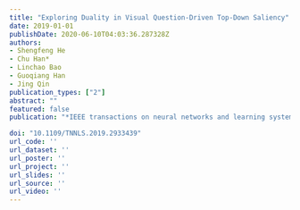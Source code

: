 ```yaml
---
title: "Exploring Duality in Visual Question-Driven Top-Down Saliency"
date: 2019-01-01
publishDate: 2020-06-10T04:03:36.287328Z
authors:
- Shengfeng He
- Chu Han*
- Linchao Bao
- Guoqiang Han
- Jing Qin
publication_types: ["2"]
abstract: ""
featured: false
publication: "*IEEE transactions on neural networks and learning systems*"

doi: "10.1109/TNNLS.2019.2933439"
url_code: ''
url_dataset: ''
url_poster: ''
url_project: ''
url_slides: ''
url_source: ''
url_video: ''
---
```



